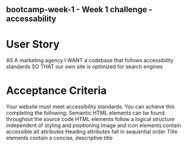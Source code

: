## bootcamp-week-1 - Week 1 challenge - accessability

# User Story

AS A marketing agency
I WANT a codebase that follows accessibility standards
SO THAT our own site is optimized for search engines

# Acceptance Criteria

Your website must meet accessibility standards. You can achieve this completing the following:
Semantic HTML elements can be found throughout the source code
HTML elements follow a logical structure independent of styling and positioning
Image and icon elements contain accessible alt attributes
Heading attributes fall in sequential order
Title elements contain a concise, descriptive title
